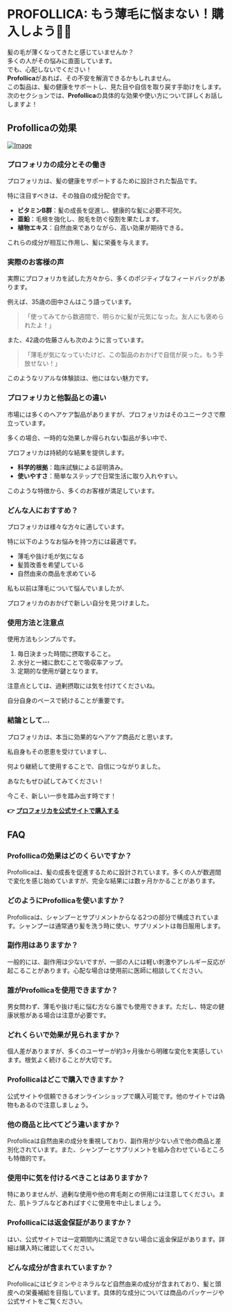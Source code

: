 # PROFOLLICA: もう薄毛に悩まない！購入しよう💪✨

髪の毛が薄くなってきたと感じていませんか？  
多くの人がその悩みに直面しています。  
でも、心配しないでください！  
**Profollica**があれば、その不安を解消できるかもしれません。  
この製品は、髪の健康をサポートし、見た目や自信を取り戻す手助けをします。  
次のセクションでは、**Profollica**の具体的な効果や使い方について詳しくお話ししますよ！

## Profollicaの効果

[![Image](https://www2.sellhealth.com/57/profollica_logo_500px120px.jpg)](https://gchaffi.com/W6KgENPJ)

### プロフォリカの成分とその働き

プロフォリカは、髪の健康をサポートするために設計された製品です。

特に注目すべきは、その独自の成分配合です。

- **ビタミンB群**：髪の成長を促進し、健康的な髪に必要不可欠。
- **亜鉛**：毛根を強化し、脱毛を防ぐ役割を果たします。
- **植物エキス**：自然由来でありながら、高い効果が期待できる。

これらの成分が相互に作用し、髪に栄養を与えます。

### 実際のお客様の声

実際にプロフォリカを試した方々から、多くのポジティブなフィードバックがあります。

例えば、35歳の田中さんはこう語っています。

> 「使ってみてから数週間で、明らかに髪が元気になった。友人にも褒められたよ！」

また、42歳の佐藤さんも次のように言っています。

> 「薄毛が気になっていたけど、この製品のおかげで自信が戻った。もう手放せない！」

このようなリアルな体験談は、他にはない魅力です。

### プロフォリカと他製品との違い

市場には多くのヘアケア製品がありますが、プロフォリカはそのユニークさで際立っています。

多くの場合、一時的な効果しか得られない製品が多い中で、

プロフォリカは持続的な結果を提供します。

- **科学的根拠**：臨床試験による証明済み。
- **使いやすさ**：簡単なステップで日常生活に取り入れやすい。
  
このような特徴から、多くのお客様が満足しています。

### どんな人におすすめ？

プロフォリカは様々な方々に適しています。

特に以下のようなお悩みを持つ方には最適です。

- 薄毛や抜け毛が気になる
- 髪質改善を希望している
- 自然由来の商品を求めている

私も以前は薄毛について悩んでいましたが、

プロフォリカのおかげで新しい自分を見つけました。 

### 使用方法と注意点

使用方法もシンプルです。 

1. 毎日決まった時間に摂取すること。
2. 水分と一緒に飲むことで吸収率アップ。
3. 定期的な使用が鍵となります。 

注意点としては、過剰摂取には気を付けてくださいね。 

自分自身のペースで続けることが重要です。 

### 結論として…

プロフォリカは、本当に効果的なヘアケア商品だと思います。 

私自身もその恩恵を受けていますし、

何より継続して使用することで、自信につながりました。 

あなたもぜひ試してみてください！

今こそ、新しい一歩を踏み出す時です！



**👉 [プロフォリカを公式サイトで購入する](https://gchaffi.com/W6KgENPJ)**

## FAQ

### Profollicaの効果はどのくらいですか？

Profollicaは、髪の成長を促進するために設計されています。多くの人が数週間で変化を感じ始めていますが、完全な結果には数ヶ月かかることがあります。

### どのようにProfollicaを使いますか？

Profollicaは、シャンプーとサプリメントからなる2つの部分で構成されています。シャンプーは通常通り髪を洗う時に使い、サプリメントは毎日服用します。

### 副作用はありますか？

一般的には、副作用は少ないですが、一部の人には軽い刺激やアレルギー反応が起こることがあります。心配な場合は使用前に医師に相談してください。

### 誰がProfollicaを使用できますか？

男女問わず、薄毛や抜け毛に悩む方なら誰でも使用できます。ただし、特定の健康状態がある場合は注意が必要です。

### どれくらいで効果が見られますか？

個人差がありますが、多くのユーザーが約3ヶ月後から明確な変化を実感しています。根気よく続けることが大切です。

### Profollicaはどこで購入できますか？

公式サイトや信頼できるオンラインショップで購入可能です。他のサイトでは偽物もあるので注意しましょう。

### 他の商品と比べてどう違いますか？

Profollicaは自然由来の成分を重視しており、副作用が少ない点で他の商品と差別化されています。また、シャンプーとサプリメントを組み合わせているところも特徴的です。

### 使用中に気を付けるべきことはありますか？

特にありませんが、過剰な使用や他の育毛剤との併用には注意してください。また、肌トラブルなどあればすぐに使用を中止しましょう。

### Profollicaには返金保証がありますか？

はい、公式サイトでは一定期間内に満足できない場合に返金保証があります。詳細は購入時に確認してください。

### どんな成分が含まれていますか？

Profollicaにはビタミンやミネラルなど自然由来の成分が含まれており、髪と頭皮への栄養補給を目指しています。具体的な成分については商品のパッケージや公式サイトをご覧ください。